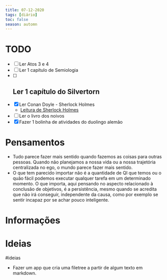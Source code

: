 ```yaml
---
title: 07-12-2020
tags: [diário]
toc: false
season: automn
---
```


# TODO
- [ ] Ler Atos 3 e 4
- [ ] Ler 1 capítulo de Semiologia
- [ ] Ler 1 capítulo do Silvertorn
	-	
- [x] Ler Conan Doyle - Sherlock Holmes
	- [Leitura de Sherlock Holmes](Leitura%20de%20Sherlock%20Holmes.md)
- [ ] Ler o livro dos noivos
- [x] Fazer 1 bolinha de atividades do duolingo alemão

# Pensamentos
- Tudo parece fazer mais sentido quando fazemos as coisas para outras pessoas. Quando não planejamos a nossa vida ou a nossa trajetória centralizada no ego, o mundo parece fazer mais sentido.
- O que tem parecido importar não é a quantidade de QI que temos ou o quão fácil podemos executar qualquer tarefa em um determinado momento. O que importa, aqui pensando no aspecto relacionado à conclusão de objetivos, é a persistência, mesmo quando se acredita que não irá conseguir, independente da causa, como por exemplo se sentir incapaz por se achar pouco inteligente.

# Informações

# Ideias
#ideias 
- Fazer um app que cria uma filetree a partir de algum texto em markdown.